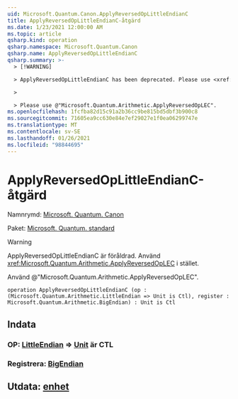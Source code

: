 ```yaml
---
uid: Microsoft.Quantum.Canon.ApplyReversedOpLittleEndianC
title: ApplyReversedOpLittleEndianC-åtgärd
ms.date: 1/23/2021 12:00:00 AM
ms.topic: article
qsharp.kind: operation
qsharp.namespace: Microsoft.Quantum.Canon
qsharp.name: ApplyReversedOpLittleEndianC
qsharp.summary: >-
  > [!WARNING]

  > ApplyReversedOpLittleEndianC has been deprecated. Please use <xref:Microsoft.Quantum.Arithmetic.ApplyReversedOpLEC> instead.

  >

  > Please use @"Microsoft.Quantum.Arithmetic.ApplyReversedOpLEC".
ms.openlocfilehash: 1fcfba82d15c91a2b36cc9be815bd5dbf3b900c8
ms.sourcegitcommit: 71605ea9cc630e84e7ef29027e1f0ea06299747e
ms.translationtype: MT
ms.contentlocale: sv-SE
ms.lasthandoff: 01/26/2021
ms.locfileid: "98844695"
---
```

# <a name="applyreversedoplittleendianc-operation"></a>ApplyReversedOpLittleEndianC-åtgärd

Namnrymd: [Microsoft. Quantum. Canon](xref:Microsoft.Quantum.Canon)

Paket: [Microsoft. Quantum. standard](https://nuget.org/packages/Microsoft.Quantum.Standard)


> [!WARNING]
> ApplyReversedOpLittleEndianC är föråldrad. Använd <xref:Microsoft.Quantum.Arithmetic.ApplyReversedOpLEC> i stället.
>
> Använd @"Microsoft.Quantum.Arithmetic.ApplyReversedOpLEC".



```qsharp
operation ApplyReversedOpLittleEndianC (op : (Microsoft.Quantum.Arithmetic.LittleEndian => Unit is Ctl), register : Microsoft.Quantum.Arithmetic.BigEndian) : Unit is Ctl
```


## <a name="input"></a>Indata

### <a name="op--littleendian--unit--is-ctl"></a>OP: [LittleEndian](xref:Microsoft.Quantum.Arithmetic.LittleEndian) => [Unit](xref:microsoft.quantum.lang-ref.unit)  är CTL




### <a name="register--bigendian"></a>Registrera: [BigEndian](xref:Microsoft.Quantum.Arithmetic.BigEndian)





## <a name="output--unit"></a>Utdata: [enhet](xref:microsoft.quantum.lang-ref.unit)

